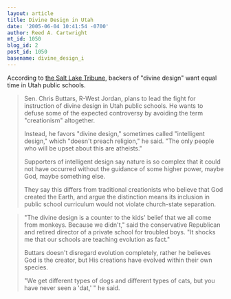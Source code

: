 ```yaml
---
layout: article
title: Divine Design in Utah
date: '2005-06-04 10:41:54 -0700'
author: Reed A. Cartwright
mt_id: 1050
blog_id: 2
post_id: 1050
basename: divine_design_i
---
```

According to [the Salt Lake Tribune](http://www.sltrib.com/utah/ci_2777333), backers of "divine design" want equal time in Utah public schools.

> Sen. Chris Buttars, R-West Jordan, plans to lead the fight for instruction of divine design in Utah public schools. He wants to defuse some of the expected controversy by avoiding the term "creationism" altogether.
> 
> Instead, he favors "divine design," sometimes called "intelligent design," which "doesn't preach religion," he said. "The only people who will be upset about this are atheists."
> 
> Supporters of intelligent design say nature is so complex that it could not have occurred without the guidance of some higher power, maybe God, maybe something else.
> 
> They say this differs from traditional creationists who believe that God created the Earth, and argue the distinction means its inclusion in public school curriculum would not violate church-state separation.

> "The divine design is a counter to the kids' belief that we all come from monkeys. Because we didn't," said the conservative Republican and retired director of a private school for troubled boys. "It shocks me that our schools are teaching evolution as fact."
> 
> Buttars doesn't disregard evolution completely, rather he believes God is the creator, but His creations have evolved within their own species.
> 
> "We get different types of dogs and different types of cats, but you have never seen a 'dat,' " he said.
